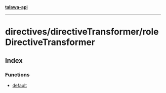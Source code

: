 [**talawa-api**](../../../README.md)

***

# directives/directiveTransformer/roleDirectiveTransformer

## Index

### Functions

- [default](functions/default.md)
